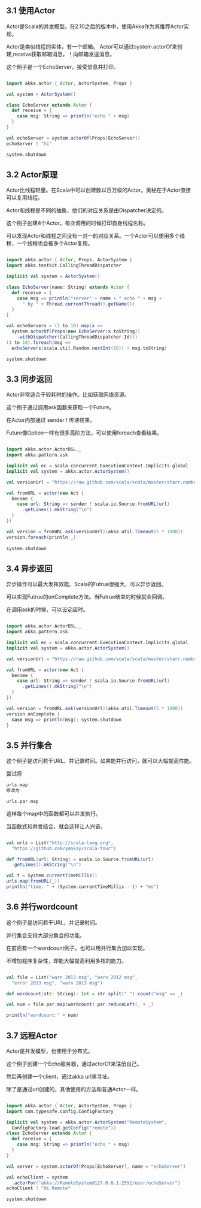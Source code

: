 ## 3.1 使用Actor ##

Actor是Scala的并发模型。在2.10之后的版本中，使用Akka作为其推荐Actor实现。

Actor是类似线程的实体，有一个邮箱。 Actor可以通过system.actorOf来创建,receive获取邮箱消息，！向邮箱发送消息。

这个例子是一个EchoServer，接受信息并打印。

```scala

import akka.actor.{ Actor, ActorSystem, Props }

val system = ActorSystem()

class EchoServer extends Actor {
  def receive = {
    case msg: String => println("echo " + msg)
  }
}

val echoServer = system.actorOf(Props[EchoServer])
echoServer ! "hi"

system.shutdown

```

## 3.2 Actor原理 ##

Actor比线程轻量。在Scala中可以创建数以百万级的Actor。奥秘在于Actor直接可以复用线程。

Actor和线程是不同的抽象，他们的对应关系是由Dispatcher决定的。

这个例子创建4个Actor，每次调用的时候打印自身线程名称。

可以发现Actor和线程之间没有一对一的对应关系。一个Actor可以使用多个线程，一个线程也会被多个Actor复用。

```scala

import akka.actor.{ Actor, Props, ActorSystem }
import akka.testkit.CallingThreadDispatcher

implicit val system = ActorSystem()

class EchoServer(name: String) extends Actor {
  def receive = {
    case msg => println("server" + name + " echo " + msg +
      " by " + Thread.currentThread().getName())
  }
}

val echoServers = (1 to 10).map(x =>
  system.actorOf(Props(new EchoServer(x.toString))
    .withDispatcher(CallingThreadDispatcher.Id)))
(1 to 10).foreach(msg =>
  echoServers(scala.util.Random.nextInt(10)) ! msg.toString)

system.shutdown

```

## 3.3 同步返回 ##

Actor非常适合于较耗时的操作。比如获取网络资源。

这个例子通过调用ask函数来获取一个Future。

在Actor内部通过 sender ! 传递结果。

Future像Option一样有很多高阶方法，可以使用foreach查看结果。

```scala

import akka.actor.ActorDSL._
import akka.pattern.ask

implicit val ec = scala.concurrent.ExecutionContext.Implicits.global
implicit val system = akka.actor.ActorSystem()

val versionUrl = "https://raw.github.com/scala/scala/master/starr.number"

val fromURL = actor(new Act {
  become {
    case url: String => sender ! scala.io.Source.fromURL(url)
      .getLines().mkString("\n")
  }
})

val version = fromURL.ask(versionUrl)(akka.util.Timeout(5 * 1000))
version.foreach(println _)
  
system.shutdown

```

## 3.4 异步返回 ##

异步操作可以最大发挥效能。Scala的Futrue很强大，可以异步返回。

可以实现Futrue的onComplete方法。当Futrue结束的时候就会回调。

在调用ask的时候，可以设定超时。

```scala

import akka.actor.ActorDSL._
import akka.pattern.ask

implicit val ec = scala.concurrent.ExecutionContext.Implicits.global
implicit val system = akka.actor.ActorSystem()

val versionUrl = "https://raw.github.com/scala/scala/master/starr.number"

val fromURL = actor(new Act {
  become {
    case url: String => sender ! scala.io.Source.fromURL(url)
      .getLines().mkString("\n")
  }
})

val version = fromURL.ask(versionUrl)(akka.util.Timeout(5 * 1000))
version onComplete {
  case msg => println(msg); system.shutdown
}

```

## 3.5 并行集合 ##

这个例子是访问若干URL，并记录时间。如果能并行访问，就可以大幅提高性能。

尝试将

```scala
urls.map
修改为

urls.par.map
```

这样每个map中的函数都可以并发执行。

当函数式和并发结合，就会这样让人兴奋。

```scala

val urls = List("http://scala-lang.org",
  "https://github.com/yankay/scala-tour")

def fromURL(url: String) = scala.io.Source.fromURL(url)
  .getLines().mkString("\n")

val t = System.currentTimeMillis()
urls.map(fromURL(_))
println("time: " + (System.currentTimeMillis - t) + "ms")

```

## 3.6 并行wordcount ##

这个例子是访问若干URL，并记录时间。

并行集合支持大部分集合的功能。

在前面有一个wordcount例子，也可以用并行集合加以实现。

不增加程序复杂性，却能大幅提高利用多核的能力。

```scala

val file = List("warn 2013 msg", "warn 2012 msg",
  "error 2013 msg", "warn 2013 msg")

def wordcount(str: String): Int = str.split(" ").count("msg" == _)

val num = file.par.map(wordcount).par.reduceLeft(_ + _)

println("wordcount:" + num)


```

## 3.7 远程Actor ##

Actor是并发模型，也使用于分布式。

这个例子创建一个Echo服务器，通过actorOf来注册自己。

然后再创建一个client，通过akka url来寻址。

除了是通过url创建的，其他使用的方法和普通Actor一样。

```scala

import akka.actor.{ Actor, ActorSystem, Props }
import com.typesafe.config.ConfigFactory

implicit val system = akka.actor.ActorSystem("RemoteSystem",
  ConfigFactory.load.getConfig("remote"))
class EchoServer extends Actor {
  def receive = {
    case msg: String => println("echo " + msg)
  }
}

val server = system.actorOf(Props[EchoServer], name = "echoServer")

val echoClient = system
  .actorFor("akka://RemoteSystem@127.0.0.1:2552/user/echoServer")
echoClient ! "Hi Remote"

system.shutdown


```



